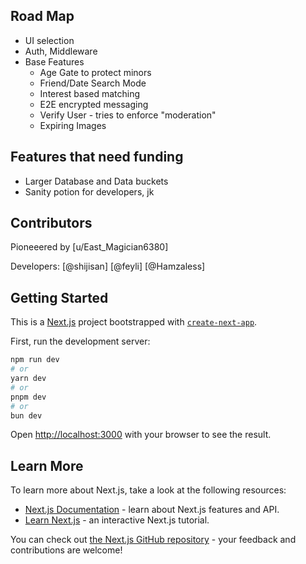 ## Road Map

- UI selection
- Auth, Middleware
- Base Features  
    - Age Gate to protect minors 
    - Friend/Date Search Mode    
    - Interest based matching    
    - E2E encrypted messaging    
    - Verify User - tries to enforce "moderation"    
    - Expiring Images    


## Features that need funding

- Larger Database and Data buckets   
- Sanity potion for developers, jk   


## Contributors

Pioneeered by [u/East_Magician6380]

Developers:
[@shijisan] [@feyli] [@Hamzaless]


## Getting Started

This is a [Next.js](https://nextjs.org) project bootstrapped with [`create-next-app`](https://github.com/vercel/next.js/tree/canary/packages/create-next-app).

First, run the development server:

```bash
npm run dev
# or
yarn dev
# or
pnpm dev
# or
bun dev
```

Open [http://localhost:3000](http://localhost:3000) with your browser to see the result.


## Learn More

To learn more about Next.js, take a look at the following resources:

- [Next.js Documentation](https://nextjs.org/docs) - learn about Next.js features and API.
- [Learn Next.js](https://nextjs.org/learn) - an interactive Next.js tutorial.

You can check out [the Next.js GitHub repository](https://github.com/vercel/next.js) - your feedback and contributions are welcome!
